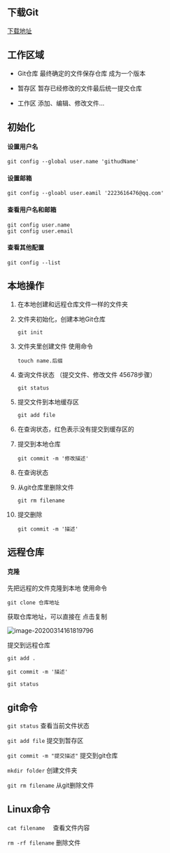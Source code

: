 ## 下载Git

[下载地址](https://git-scm.com/downloads)





## 工作区域

- Git仓库     最终确定的文件保存仓库  成为一个版本

- 暂存区      暂存已经修改的文件最后统一提交仓库

- 工作区      添加、编辑、修改文件...

  



## 初始化

#### 设置用户名

```
git config --global user.name 'githudName'
```



#### 设置邮箱

```
git config --gloabl user.eamil '2223616476@qq.com'
```



#### 查看用户名和邮箱

```
git config user.name
git config user.email
```



#### 查看其他配置

```
git config --list 
```



## 本地操作

1. 在本地创建和远程仓库文件一样的文件夹

2. 文件夹初始化，创建本地Git仓库

   ```
   git init
   ```

3. 文件夹里创建文件  使用命令

   ```
   touch name.后缀
   ```

4. 查询文件状态   （提交文件、修改文件 45678步骤）

   ```
   git status
   ```

5. 提交文件到本地缓存区

   ```
   git add file
   ```

6. 在查询状态，红色表示没有提交到缓存区的

7. 提交到本地仓库

   ```
   git commit -m '修改描述'
   ```

8. 在查询状态

9. 从git仓库里删除文件

   ```
   git rm filename
   ```

10. 提交删除

    ```
    git commit -m '描述'
    ```

    



## 远程仓库

#### 克隆

先把远程的文件克隆到本地 使用命令

```
git clone 仓库地址
```

获取仓库地址，可以直接在   点击复制

![image-20200314161819796](B:\md\laravelmd\img\image-20200314161819796.png)



提交到远程仓库

`git add .`

`git commit -m '描述'`

`git status` 





## git命令

`git status`    查看当前文件状态

`git add file`    提交到暂存区

`git commit -m "提交描述"`   提交到git仓库

`mkdir folder`   创建文件夹

`git rm filename`   从git删除文件







## Linux命令

`cat filename  ` 查看文件内容

`rm -rf filename`  删除文件  





